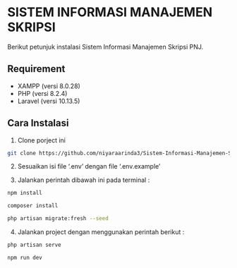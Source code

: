 
# SISTEM INFORMASI MANAJEMEN SKRIPSI

Berikut petunjuk instalasi Sistem Informasi Manajemen Skripsi PNJ.





## Requirement

- XAMPP (versi 8.0.28)
- PHP (versi 8.2.4)
- Laravel (versi 10.13.5)

## Cara Instalasi

1. Clone porject ini 

```bash
git clone https://github.com/niyaraarinda3/Sistem-Informasi-Manajemen-Skripsi-PNJ.git
```
2. Sesuaikan isi file ‘.env’ dengan file ‘.env.example’

3. Jalankan perintah dibawah ini pada terminal :
```bash
npm install

composer install

php artisan migrate:fresh --seed
```
4. Jalankan project dengan menggunakan perintah berikut :

```bash
php artisan serve

npm run dev
```